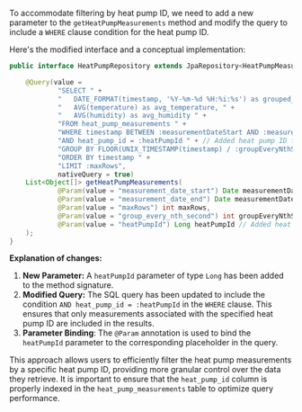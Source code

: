 To accommodate filtering by heat pump ID, we need to add a new parameter to the `getHeatPumpMeasurements` method and modify the query to include a `WHERE` clause condition for the heat pump ID.

Here's the modified interface and a conceptual implementation:

```java
public interface HeatPumpRepository extends JpaRepository<HeatPumpMeasurement, Long> {

    @Query(value =
            "SELECT " +
            "   DATE_FORMAT(timestamp, '%Y-%m-%d %H:%i:%s') as grouped_time, " + //Adapt for your DB
            "   AVG(temperature) as avg_temperature, " +
            "   AVG(humidity) as avg_humidity " +
            "FROM heat_pump_measurements " +
            "WHERE timestamp BETWEEN :measurementDateStart AND :measurementDateEnd " +
            "AND heat_pump_id = :heatPumpId " + // Added heat pump ID filtering
            "GROUP BY FLOOR(UNIX_TIMESTAMP(timestamp) / :groupEveryNthSecond) " +
            "ORDER BY timestamp " +
            "LIMIT :maxRows",
            nativeQuery = true)
    List<Object[]> getHeatPumpMeasurements(
            @Param(value = "measurement_date_start") Date measurementDateStart,
            @Param(value = "measurement_date_end") Date measurementDateEnd,
            @Param(value = "maxRows") int maxRows,
            @Param(value = "group_every_nth_second") int groupEveryNthSecond,
            @Param(value = "heatPumpId") Long heatPumpId // Added heat pump ID parameter
    );
}
```

**Explanation of changes:**

1.  **New Parameter:** A `heatPumpId` parameter of type `Long` has been added to the method signature.
2.  **Modified Query:** The SQL query has been updated to include the condition `AND heat_pump_id = :heatPumpId` in the `WHERE` clause. This ensures that only measurements associated with the specified heat pump ID are included in the results.
3. **Parameter Binding**: The `@Param` annotation is used to bind the `heatPumpId` parameter to the corresponding placeholder in the query.

This approach allows users to efficiently filter the heat pump measurements by a specific heat pump ID, providing more granular control over the data they retrieve. It is important to ensure that the `heat_pump_id` column is properly indexed in the `heat_pump_measurements` table to optimize query performance.